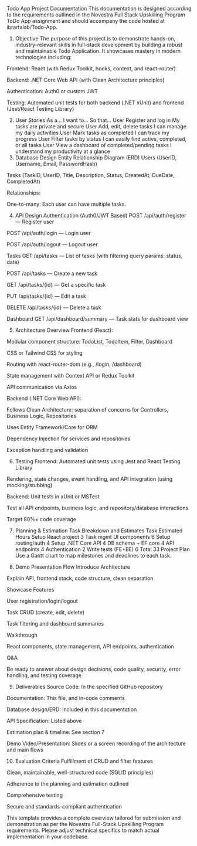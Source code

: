 Todo App Project Documentation
This documentation is designed according to the requirements outlined in the Novestra Full Stack Upskilling Program ToDo App assignment and should accompany the code hosted at ibrartalab/Todo-App.

1. Objective
The purpose of this project is to demonstrate hands-on, industry-relevant skills in full-stack development by building a robust and maintainable Todo Application. It showcases mastery in modern technologies including:

Frontend: React (with Redux Toolkit, hooks, context, and react-router)

Backend: .NET Core Web API (with Clean Architecture principles)

Authentication: Auth0 or custom JWT

Testing: Automated unit tests for both backend (.NET xUnit) and frontend (Jest/React Testing Library)

2. User Stories
As a...	I want to...	So that...
User	Register and log in	My tasks are private and secure
User	Add, edit, delete tasks	I can manage my daily activities
User	Mark tasks as completed	I can track my progress
User	Filter tasks by status	I can easily find active, completed, or all tasks
User	View a dashboard of completed/pending tasks	I understand my productivity at a glance
3. Database Design
Entity Relationship Diagram (ERD)
Users (UserID, Username, Email, PasswordHash)

Tasks (TaskID, UserID, Title, Description, Status, CreatedAt, DueDate, CompletedAt)

Relationships:

One-to-many: Each user can have multiple tasks.

4. API Design
Authentication (Auth0/JWT Based)
POST /api/auth/register — Register user

POST /api/auth/login — Login user

POST /api/auth/logout — Logout user

Tasks
GET /api/tasks — List of tasks (with filtering query params: status, date)

POST /api/tasks — Create a new task

GET /api/tasks/{id} — Get a specific task

PUT /api/tasks/{id} — Edit a task

DELETE /api/tasks/{id} — Delete a task

Dashboard
GET /api/dashboard/summary — Task stats for dashboard view

5. Architecture Overview
Frontend (React):

Modular component structure: TodoList, TodoItem, Filter, Dashboard

CSS or Tailwind CSS for styling

Routing with react-router-dom (e.g., /login, /dashboard)

State management with Context API or Redux Toolkit

API communication via Axios

Backend (.NET Core Web API):

Follows Clean Architecture: separation of concerns for Controllers, Business Logic, Repositories

Uses Entity Framework/Core for ORM

Dependency Injection for services and repositories

Exception handling and validation

6. Testing
Frontend: Automated unit tests using Jest and React Testing Library

Rendering, state changes, event handling, and API integration (using mocking/stubbing)

Backend: Unit tests in xUnit or MSTest

Test all API endpoints, business logic, and repository/database interactions

Target 80%+ code coverage

7. Planning & Estimation
Task Breakdown and Estimates
Task	Estimated Hours
Setup React project	3
Task mgmt UI components	6
Setup routing/auth	4
Setup .NET Core API	4
DB schema + EF core	4
API endpoints	4
Authentication	2
Write tests (FE+BE)	6
Total	33
Project Plan
Use a Gantt chart to map milestones and deadlines to each task.

8. Demo Presentation Flow
Introduce Architecture

Explain API, frontend stack, code structure, clean separation

Showcase Features

User registration/login/logout

Task CRUD (create, edit, delete)

Task filtering and dashboard summaries

Walkthrough

React components, state management, API endpoints, authentication

Q&A

Be ready to answer about design decisions, code quality, security, error handling, and testing coverage

9. Deliverables
Source Code: In the specified GitHub repository

Documentation: This file, and in-code comments

Database design/ERD: Included in this documentation

API Specification: Listed above

Estimation plan & timeline: See section 7

Demo Video/Presentation: Slides or a screen recording of the architecture and main flows

10. Evaluation Criteria
Fulfillment of CRUD and filter features

Clean, maintainable, well-structured code (SOLID principles)

Adherence to the planning and estimation outlined

Comprehensive testing

Secure and standards-compliant authentication

This template provides a complete overview tailored for submission and demonstration as per the Novestra Full-Stack Upskilling Program requirements. Please adjust technical specifics to match actual implementation in your codebase.